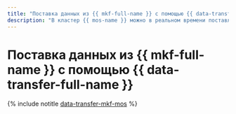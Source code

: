 ```yaml
---
title: "Поставка данных из {{ mkf-full-name }} с помощью {{ data-transfer-full-name }}"
description: "В кластер {{ mos-name }} можно в реальном времени поставлять данные из топиков {{ KF }}."
---
```


# Поставка данных из {{ mkf-full-name }} с помощью {{ data-transfer-full-name }}

{% include notitle [data-transfer-mkf-mos](../../_tutorials/dataplatform/data-transfer-mkf-mos.md) %}
